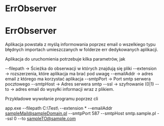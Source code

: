 # ErrObserver
# ErrObserver

Aplikacja powstała z myślą informowania poprzez email o wszelkiego typu błędnych importach umieszczanych w folderze err dedykowanych aplikacji. 

Aplikacja do uruchomienia potrzebuje kilka parametrów, jak 

--filepath -> Ścieżka do obserwacji w których znajdują się pliki
--extension -> rozszerzenia, które aplikacja ma brać pod uwagę
--emailAddr -> adres email z którego ma korzystać aplikacja
--smtpPort -> Port smtp serwera pocztowego
--smtpHost -> Adres serwera smtp
--ssl -> szyfrowanie (0|1)
--to -> adres email do wysyłki informacji wraz z plikiem.

Przykładowe wywołanie programu poprzez cli

app.exe --filepath C:\Test\ --extension * --emailAddr sampleMail@sampleDomain.pl --smtpPort 587 --smtpHost smtp.sample.pl --ssl 0 --to sampleTO@sample.com
